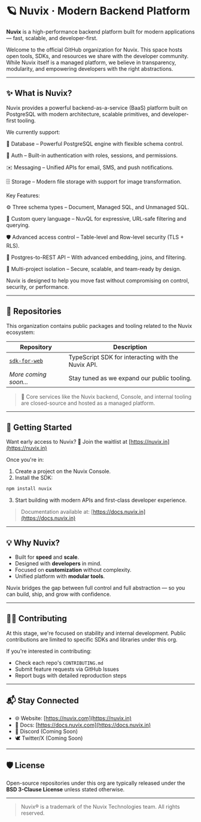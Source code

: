 # 🪐 Nuvix · Modern Backend Platform

**Nuvix** is a high-performance backend platform built for modern applications — fast, scalable, and developer-first.

Welcome to the official GitHub organization for Nuvix. This space hosts open tools, SDKs, and resources we share with the developer community. While Nuvix itself is a managed platform, we believe in transparency, modularity, and empowering developers with the right abstractions.

---

## ✨ What is Nuvix?

Nuvix provides a powerful backend-as-a-service (BaaS) platform built on PostgreSQL with modern architecture, scalable primitives, and developer-first tooling.

We currently support:

🧩 Database – Powerful PostgreSQL engine with flexible schema control.

🔐 Auth – Built-in authentication with roles, sessions, and permissions.

✉️ Messaging – Unified APIs for email, SMS, and push notifications.

🗄️ Storage –  Modern file storage with support for image transformation.

Key Features:

⚙️ Three schema types – Document, Managed SQL, and Unmanaged SQL.

🧠 Custom query language – NuvQL for expressive, URL-safe filtering and querying.

🛡 Advanced access control – Table-level and Row-level security (TLS + RLS).

🔄 Postgres-to-REST API – With advanced embedding, joins, and filtering.

🧱 Multi-project isolation – Secure, scalable, and team-ready by design.

Nuvix is designed to help you move fast without compromising on control, security, or performance.

---

## 📁 Repositories

This organization contains public packages and tooling related to the Nuvix ecosystem:

| Repository                                                                  | Description                                           |
| --------------------------------------------------------------------------- | ----------------------------------------------------- |
| [`sdk-for-web`](https://github.com/nuvix-tech/sdk-for-web)                  | TypeScript SDK for interacting with the Nuvix API.    |
| *More coming soon...*                                                       | Stay tuned as we expand our public tooling.           |

> 📌 Core services like the Nuvix backend, Console, and internal tooling are closed-source and hosted as a managed platform.

---

## 🚀 Getting Started

Want early access to Nuvix?
📅 Join the waitlist at [https://nuvix.in](https://nuvix.in)

Once you're in:

1. Create a project on the Nuvix Console.
2. Install the SDK:

```bash
npm install nuvix
```

3. Start building with modern APIs and first-class developer experience.

> Documentation available at: [https://docs.nuvix.in](https://docs.nuvix.in)

---

## 💡 Why Nuvix?

* Built for **speed** and **scale**.
* Designed with **developers** in mind.
* Focused on **customization** without complexity.
* Unified platform with **modular tools**.

Nuvix bridges the gap between full control and full abstraction — so you can build, ship, and grow with confidence.

---

## 🧑‍💻 Contributing

At this stage, we're focused on stability and internal development. Public contributions are limited to specific SDKs and libraries under this org.

If you're interested in contributing:

* Check each repo's `CONTRIBUTING.md`
* Submit feature requests via GitHub Issues
* Report bugs with detailed reproduction steps

---

## 📬 Stay Connected

* 🌐 Website: [https://nuvix.com](https://nuvix.in)
* 📄 Docs: [https://docs.nuvix.com](https://docs.nuvix.in)
* 💬 Discord (Coming Soon)
* 🕊 Twitter/X (Coming Soon)

---

## 🛡 License

Open-source repositories under this org are typically released under the **BSD 3-Clause License** unless stated otherwise.

---

> Nuvix® is a trademark of the Nuvix Technologies team. All rights reserved.
